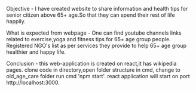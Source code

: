 
Objective -
I have created website to share information and health tips for senior citizen above 65+ age.So that they can spend their rest of life happily.

What is expected from webpage -
One can find youtube channels links related to exercise,yoga and fitness tips for 65+ age group people.
Registered NGO's list as per services they provide to help 65+ age group healthier and happy life.

Conclusion -
this web-application is created on react,it has wikipedia pages.
clone code in directory,open folder structure in cmd, change to old_age_care folder run cmd 'npm start'.
react application will start on port http://localhost:3000.
